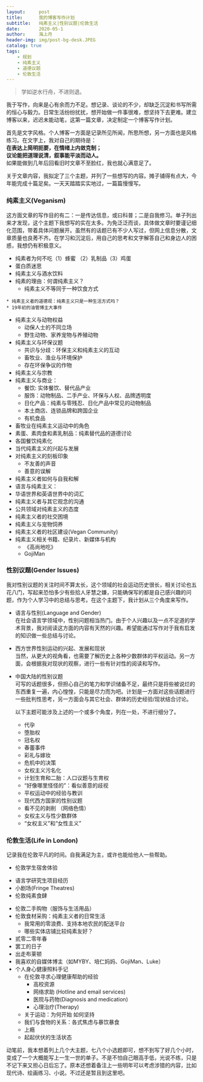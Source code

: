 ```yaml
---
layout:     post
title:      我的博客写作计划
subtitle:   纯素主义|性别议题|伦敦生活
date:       2020-05-1
author:     海上月
header-img: img/post-bg-desk.JPEG
catalog: true
tags:
    - 规划
    - 纯素主义
    - 道德议题
    - 伦敦生活
---
```

> 学如逆水行舟，不进则退。  

我于写作，向来是心有余而力不足。想记录、谈论的不少，却缺乏沉淀和书写所需的恒心与毅力。日常生活纷纷扰扰，想开始做一件事很难，想坚持下去更难。建立博客以来，迟迟未能动笔，这第一篇文章，决定制定一个博客写作计划。

首先是文字风格。个人博客一方面是记录所见所闻，所思所想，另一方面也是风格练习。在文字上，我对自己的期待是：  
	**在表达上简明扼要，在情绪上内敛克制；  
	议论能把道理说清，叙事能平淡而动人。**  
如果能做到几年后回看旧时文章不至脸红，我也就心满意足了。

关于文章内容，我拟定了三个主题，并列了一些想写的内容。摊子铺得有点大，今年能完成十篇足矣。一天天踏踏实实地过，一篇篇慢慢写。

### **纯素主义(Veganism)**  
这方面文章的写作目的有二：一是传达信息，或曰科普；二是自我修习。单子列出来才发现，这个主题下我想写的实在太多。为免泛泛而谈，具体做文章时要谨记细化范围，带着具体问题展开。虽然有的话题已有不少人写过，但网上信息分散，文章质量也良莠不齐。在学习和沉淀后，用自己的思考和文字解答自己和身边人的困惑，我想仍有积极意义。

* 纯素者为何不吃（1）蜂蜜 （2）乳制品（3）鸡蛋
* 蛋白质迷思
* 纯素主义与酒水饮料
* 纯素的理由：何谓纯素主义？
	* 纯素主义不等同于一种饮食方式 
<!-- 饮食只是纯素主义的一个方面，但在生活中，人们常常混淆纯素主义和植物性饮食这两个概念。同时，绝大部分介绍纯素主义的文章中，作者会将纯素主义者与采取蛋/奶素、鱼素、生机饮食(raw vegan)等饮食方式的人士并列讨论。有一种常见的观念认为，纯素者践行纯素主义有健康、环保和道德伦理三种动机。这种观念的形成也是将纯素主义等同于饮食方式的认知所导致的。--> 
	* 纯素主义者的道德观：纯素主义只是一种生活方式吗？
	* 19年初的油管博主大事件
* 纯素主义与动物权益
	* 动保人士的不同立场
	* 野生动物、家养宠物与养殖动物
* 纯素主义与环保议题
	* 共识与分歧：环保主义和纯素主义的互动
	* 畜牧业、渔业与环境保护
	* 存在环保争议的作物
* 纯素主义与宗教
* 纯素主义与商业：
	* 餐饮: 实体餐饮、替代品产业
	* 服饰：动物制品、二手产业、环保与人权、品牌透明度
	* 日化产品：纯素与零残忍、日化产品中常见的动物制品
	* 本土商店、连锁品牌和跨国企业
	* 有机食品
* 畜牧业在纯素主义运动中的角色
* 素蛋、素肉食和素乳制品：纯素替代品的道德讨论   
* 各国餐饮纯素化
* 当代纯素主义的兴起与发展
* 对纯素主义的刻板印象
	* 不友善的声音
	* 善意的误解
* 纯素主义者如何与自我和解 
* 语言与纯素主义：
* 华语世界和英语世界中的词汇
* 纯素主义者与其它观念的沟通
* 公共领域对纯素主义的态度 
* 纯素主义者的社交困境
* 纯素主义与宠物饲养
* 纯素主义者的社区建设(Vegan Community)
* 纯素主义相关书籍、纪录片、新媒体与机构  
	* 《高尚地吃》
	* GojiMan
	  
### **性别议题(Gender Issues)**  
我对性别议题的关注时间不算太长，这个领域的社会运动历史很长，相关讨论也五花八门，写起来恐怕多少有些拾人牙慧之嫌，只能确保写的都是自己感兴趣的问题，作为个人学习中的总结与思考。在这个主题下，我计划从三个角度来写作。

* 语言与性别(Language and Gender)  
	在社会语言学领域中，性别问题相当热门。由于个人兴趣以及一点不足道的学术背景，我对阅读这方面的内容有天然的兴趣。希望能通过写作对于我有启发的知识做一些总结与讨论。
* 西方世界性别运动的兴起、发展和现状   
	当然，从更大的视角看，也需要了解历史上各种少数群体的平权运动。另一方面，会根据我对现状的观察，进行一些有针对性的阅读和写作。
* 中国大陆的性别议题  
	可写的话题很多，但担心自己的笔力和学识储备不足，最终只是将些被说烂的东西重复一遍，内心惶惶，只能是尽力而为吧。计划是一方面对这些话题进行一些批判性思考，另一方面会与其它社会、群体的历史经验/现状结合讨论。  
	  
	以下主题可能涉及上述的一个或多个角度，列在一处，不进行细分了。  
	* 代孕    
	* 堕胎权	
	* 冠名权
	* 春蕾事件
	* 彩礼与嫁妆
	* 危机中的决策
	* 女权主义污名化 
	* 计划生育和二胎：人口议题与生育权
	* “好像哪里怪怪的”：看似善意的歧视
	* 平权运动中的经验与教训
	* 现代西方国家的性别议题
	* 看不见的剥削 （网络色情）
	* 女权主义与性少数群体
	* “女权主义”和“女性主义”  
  
  
  
### **伦敦生活(Life in London)**  
记录我在伦敦平凡的时间。自我满足为主，或许也能给他人一些帮助。

* 伦敦学生宿舍体验 
<!-- 出国前得知被分配到目前的宿舍时，在网上完全搜索不到这间学生公寓的住宿体验，所以想写写在这间学生公寓和这个街区的生活体验，以及现在回看当初在选择宿舍时的一些纠结与困扰时的一些想法。 --> 
* 语言学研究生项目经历
* 小剧场(Fringe Theatres)
* 伦敦纯素食肆  
<!-- 生活在伦敦一区，时常外食探店，有些食肆给我留下深刻印象，曾反复前往，或介绍给友人，想为它们写点东西。 
		1. Purezza、Vantra Loungevity、CookDaily
		2. 真的很友好：Dishroom
		3. 纯素或纯素友好的中餐 （收藏的多，但目前吃过的还不多）-->
* 伦敦二手购物（服饰与生活用品）
* 伦敦食材采购：纯素主义者的日常生活
	* 我常用的零浪费、支持本地农民的配送平台
	* 哪些实体店铺比较纯素友好？
* 贰零二零年春  
* 罢工的日子  
* 出走布莱顿
* 我喜欢的自媒体博主（如MYBY、培仁妈妈、GojiMan、Luke）
* 个人身心健康照料手记
	* 在伦敦寻求心理健康帮助的经验
		* 高校资源 
		* 网络求助 (Hotline and email services)
		* 医院与药物(Diagnosis and medication)
		* 心理治疗(Therapy)
	* 关于运动：为何开始 如何坚持
	* 我们与食物的关系：各式焦虑与暴饮暴食
	* 上瘾
	* 起起伏伏的生活状态

动笔前，我本想着列上几个大主题，七八个小选题即可，想不到写了好几个小时，变成了一个大概能写上一生一世的单子。不是不怕自己眼高手低，光说不练，只是不记下来又担心日后忘了。原本还想着备注上一些明年可以考虑涉猎的内容，比如现代诗、绘画练习、小说。不过还是暂且到这里吧。





